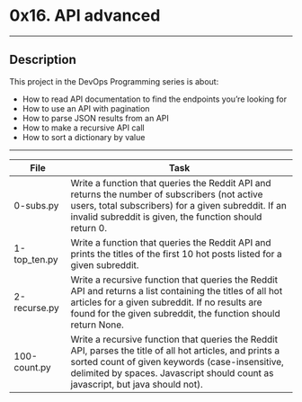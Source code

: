 # 0x16. API advanced
---
## Description

This project in the DevOps Programming series is about:

*  How to read API documentation to find the endpoints you’re looking for
*  How to use an API with pagination
*  How to parse JSON results from an API
*  How to make a recursive API call
*  How to sort a dictionary by value

---
File|Task
---|---
0-subs.py | Write a function that queries the Reddit API and returns the number of subscribers (not active users, total subscribers) for a given subreddit. If an invalid subreddit is given, the function should return 0.
1-top_ten.py | Write a function that queries the Reddit API and prints the titles of the first 10 hot posts listed for a given subreddit.
2-recurse.py | Write a recursive function that queries the Reddit API and returns a list containing the titles of all hot articles for a given subreddit. If no results are found for the given subreddit, the function should return None.
100-count.py | Write a recursive function that queries the Reddit API, parses the title of all hot articles, and prints a sorted count of given keywords (case-insensitive, delimited by spaces. Javascript should count as javascript, but java should not).